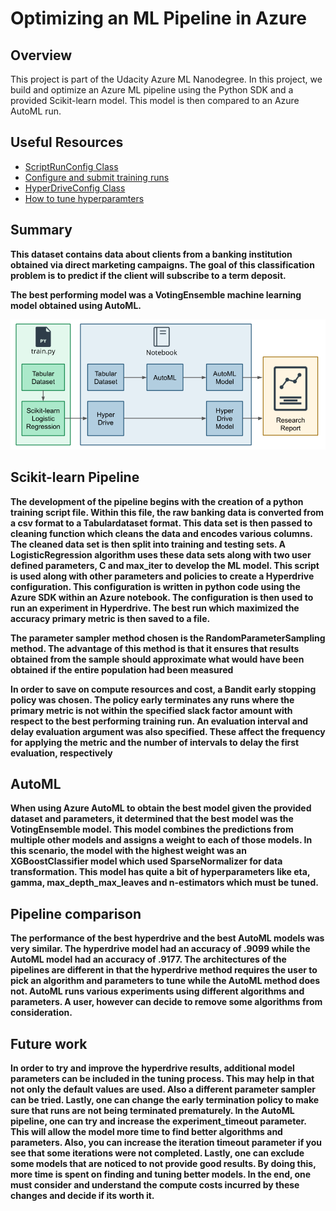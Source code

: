 # Optimizing an ML Pipeline in Azure

## Overview
This project is part of the Udacity Azure ML Nanodegree.
In this project, we build and optimize an Azure ML pipeline using the Python SDK and a provided Scikit-learn model.
This model is then compared to an Azure AutoML run.

## Useful Resources
- [ScriptRunConfig Class](https://docs.microsoft.com/en-us/python/api/azureml-core/azureml.core.scriptrunconfig?view=azure-ml-py)
- [Configure and submit training runs](https://docs.microsoft.com/en-us/azure/machine-learning/how-to-set-up-training-targets)
- [HyperDriveConfig Class](https://docs.microsoft.com/en-us/python/api/azureml-train-core/azureml.train.hyperdrive.hyperdriveconfig?view=azure-ml-py)
- [How to tune hyperparamters](https://docs.microsoft.com/en-us/azure/machine-learning/how-to-tune-hyperparameters)


## Summary
**This dataset contains data about clients from a banking institution obtained via direct marketing campaigns.
The goal of this classification problem is to predict if the client will subscribe to a term deposit.**

**The best performing model was a VotingEnsemble machine learning model obtained using AutoML.**


![Optimizing an Pipeline.png](Optimizing%20an%20Pipeline.png)

## Scikit-learn Pipeline
**The development of the pipeline begins with the creation of a python training script file. Within this file, the raw banking
data is converted from a csv format to a Tabulardataset format. This data set is then passed to cleaning function which cleans
the data and encodes various columns. The cleaned data set is then split into training and testing sets. A LogisticRegression
algorithm uses these data sets along with two user defined parameters, C and max_iter to develop the ML model. This script is
used along with other parameters and policies to create a Hyperdrive configuration. This configuration is written in python code
using the Azure SDK within an Azure notebook. The configuration is then used to run an experiment in Hyperdrive. The best run
which maximized the accuracy primary metric is then saved to a file.**

**The parameter sampler method chosen is the RandomParameterSampling method. The advantage of this method is that it ensures
that results obtained from the sample should approximate what would have been obtained if the entire population had been measured**

**In order to save on compute resources and cost, a Bandit early stopping policy was chosen. The policy early terminates any runs where
the primary metric is not within the specified slack factor amount with respect to the best performing training run. An evaluation interval
and delay evaluation argument was also specified. These affect the frequency for applying the metric and the number of intervals to
delay the first evaluation, respectively**

## AutoML
**When using Azure AutoML to obtain the best model given the provided dataset and parameters, it determined that the best model
was the VotingEnsemble model. This model combines the predictions from multiple other models and assigns a weight to each 
of those models. In this scenario, the model with the highest weight was an XGBoostClassifier model which used SparseNormalizer
for data transformation. This model has quite a bit of hyperparameters like eta, gamma, max_depth_max_leaves and n-estimators
which must be tuned.**

## Pipeline comparison
**The performance of the best hyperdrive and the best AutoML models was very similar. The hyperdrive model had an accuracy
of .9099 while the AutoML model had an accuracy of .9177. The architectures of the pipelines are different in that the 
hyperdrive method requires the user to pick an algorithm and parameters to tune while the AutoML method does not. AutoML
runs various experiments using different algorithms and parameters. A user, however can decide to remove some algorithms
from consideration.**

## Future work
**In order to try and improve the hyperdrive results, additional model parameters can be included in the tuning process.
This may help in that not only the default values are used. Also a different parameter sampler can be tried. Lastly, one can
change the early termination policy to make sure that runs are not being terminated prematurely. In the AutoML pipeline, one can
try and increase the experiment_timeout parameter. This will allow the model more time to find better algorithms and parameters.
Also, you can increase the iteration timeout parameter if you see that some iterations were not completed. Lastly, one can exclude
some models that are noticed to not provide good results.  By doing this, more time is spent on finding and tuning better models.
In the end, one must consider and understand the compute costs incurred by these changes and decide if its worth it.**
